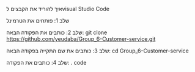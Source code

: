 איך להוריד את הקבצים לvisual Studio Code


שלב 1: פותחים את הטרמינל


שלב 2: כותבים את הפקודה הבאה: git clone https://github.com/yeudaba/Group_6-Customer-service.git


שלב 3: כותבים את שם התקייה בפקודה הבאה: cd Group_6-Customer-service


שלב 4: כותבים את הפקודה: . code 

